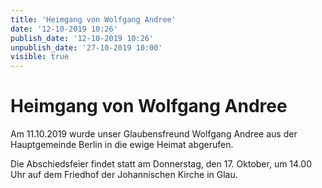 ```yaml
---
title: 'Heimgang von Wolfgang Andree'
date: '12-10-2019 10:26'
publish_date: '12-10-2019 10:26'
unpublish_date: '27-10-2019 10:00'
visible: true
---
```


# Heimgang von Wolfgang Andree

Am 11.10.2019 wurde unser Glaubensfreund Wolfgang Andree aus der Hauptgemeinde Berlin in die ewige Heimat abgerufen.

Die Abschiedsfeier findet statt am Donnerstag, den 17. Oktober, um 14.00 Uhr auf dem Friedhof der Johannischen Kirche in Glau.
